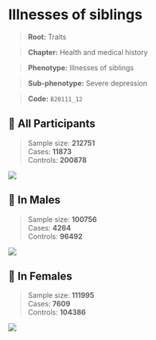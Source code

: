 # Illnesses of siblings
> **Root:** Traits  

> **Chapter:** Health and medical history  

> **Phenotype:** Illnesses of siblings  

> **Sub-phenotype:** Severe depression  

> **Code:** `B20111_12`

## 🧪 All Participants  
> Sample size: **212751**  
> Cases: **11873**  
> Controls: **200878**
<img src="/Traits/Figures/ALL/B20111_12.png"/>
<CsvTable src="/Traits/Data/ALL/LG_B20111_12.csv" label="🔍 View full results" />

## 👨 In Males  
> Sample size: **100756**  
> Cases: **4264**  
> Controls: **96492**
<img src="/Traits/Figures/Male/B20111_12.png"/>
<CsvTable src="/Traits/Data/Male/LG_B20111_12.csv" label="🔍 View full results" />

## 👩 In Females  
> Sample size: **111995**  
> Cases: **7609**  
> Controls: **104386**
<img src="/Traits/Figures/Female/B20111_12.png"/>
<CsvTable src="/Traits/Data/Female/LG_B20111_12.csv" label="🔍 View full results" />
